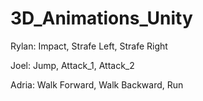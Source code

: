 # 3D_Animations_Unity

Rylan: Impact, Strafe Left, Strafe Right

Joel: Jump, Attack_1, Attack_2

Adria: Walk Forward, Walk Backward, Run
